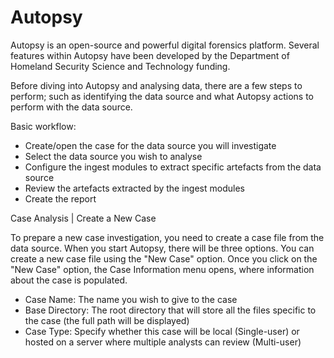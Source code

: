 # Autopsy

Autopsy is an open-source and powerful digital forensics platform. Several features within Autopsy have been developed by the Department of Homeland Security Science and Technology funding. 

Before diving into Autopsy and analysing data, there are a few steps to perform; such as identifying the data source and what Autopsy actions to perform with the data source. 

Basic workflow:

* Create/open the case for the data source you will investigate
* Select the data source you wish to analyse
* Configure the ingest modules to extract specific artefacts from the data source
* Review the artefacts extracted by the ingest modules
* Create the report

Case Analysis | Create a New Case

To prepare a new case investigation, you need to create a case file from the data source. When you start Autopsy, there will be three options. You can create a new case file using the "New Case" option. Once you click on the "New Case" option, the Case Information menu opens, where information about the case is populated.

* Case Name: The name you wish to give to the case
* Base Directory: The root directory that will store all the files specific to the case (the full path will be displayed)
* Case Type: Specify whether this case will be local (Single-user) or hosted on a server where multiple analysts can review (Multi-user)